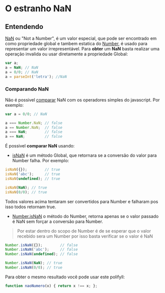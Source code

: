 # O estranho NaN

## Entendendo

[NaN](http://www.ecma-international.org/ecma-262/5.1/#sec-15.1.1.1) ou "Not a Number", é um valor especial, que pode ser encontrado em como propriedade global e tambem estatica do [Number](http://www.ecma-international.org/ecma-262/5.1/#sec-15.7), é usado para representar um valor irrepresentável.
Para **obter** um **NaN** basta realizar uma operação invalida ou usar diretamente a propriedade Global:

```javascript
var a;
a = NaN; // NaN
a = 0/0; // NaN
a = parseInt('letra'); //NaN
```

### Comparando NaN

Não é possivel [comparar](javascript/comparando-no-javascript/) NaN com os operadores simples do javascript. Por exemplo:

```javascript
var a = 0/0; // NaN

a === Number.NaN; // false
a == Number.NaN;  // false
a === NaN;        // false
a == NaN;         // false
```

É possivel **comparar NaN** usando:

* [isNaN]() é um método Global, que retornara se a conversão do valor para Number falha. Por exemplo:

```javascript
isNaN({});        // true
isNaN('abc');     // true
isNaN(undefined); // true

isNaN(NaN); // true
isNaN(0/0); // true
```

Todos valores acima tentaram ser convertidos para Number e falharam pos isso todos retornam true.

* [Number.isNaN]() o método do Number, retorna apenas se o valor passado é NaN sem forçar a conversão para Number.

> Por estar dentro do scopo de Number é de se esperar que o valor recebido sera um Number por isso basta verificar se o valor é NaN

```javascript
Number.isNaN({});        // false
Number.isNaN('abc');     // false
Number.isNaN(undefined); // false

Number.isNaN(NaN); // true
Number.isNaN(0/0); // true
```

Para obter o mesmo resultado você pode usar este polifyll:

```javascript
function naoNumero(x) { return x !== x; };
```